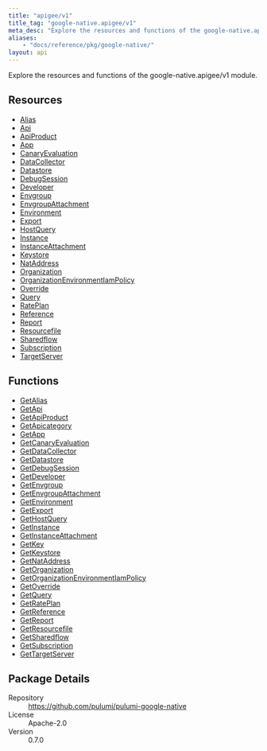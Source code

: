 ```yaml
---
title: "apigee/v1"
title_tag: "google-native.apigee/v1"
meta_desc: "Explore the resources and functions of the google-native.apigee/v1 module."
aliases:
    - "docs/reference/pkg/google-native/"
layout: api
---
```


<!-- WARNING: this file was generated by Pulumi Docs Generator. -->
<!-- Do not edit by hand unless you're certain you know what you are doing! -->

Explore the resources and functions of the google-native.apigee/v1 module.

<h2 id="resources">Resources</h2>
<ul class="api">
    <li><a href="alias" title="Alias"><span class="symbol resource"></span>Alias</a></li>
    <li><a href="api" title="Api"><span class="symbol resource"></span>Api</a></li>
    <li><a href="apiproduct" title="ApiProduct"><span class="symbol resource"></span>ApiProduct</a></li>
    <li><a href="app" title="App"><span class="symbol resource"></span>App</a></li>
    <li><a href="canaryevaluation" title="CanaryEvaluation"><span class="symbol resource"></span>CanaryEvaluation</a></li>
    <li><a href="datacollector" title="DataCollector"><span class="symbol resource"></span>DataCollector</a></li>
    <li><a href="datastore" title="Datastore"><span class="symbol resource"></span>Datastore</a></li>
    <li><a href="debugsession" title="DebugSession"><span class="symbol resource"></span>DebugSession</a></li>
    <li><a href="developer" title="Developer"><span class="symbol resource"></span>Developer</a></li>
    <li><a href="envgroup" title="Envgroup"><span class="symbol resource"></span>Envgroup</a></li>
    <li><a href="envgroupattachment" title="EnvgroupAttachment"><span class="symbol resource"></span>EnvgroupAttachment</a></li>
    <li><a href="environment" title="Environment"><span class="symbol resource"></span>Environment</a></li>
    <li><a href="export" title="Export"><span class="symbol resource"></span>Export</a></li>
    <li><a href="hostquery" title="HostQuery"><span class="symbol resource"></span>HostQuery</a></li>
    <li><a href="instance" title="Instance"><span class="symbol resource"></span>Instance</a></li>
    <li><a href="instanceattachment" title="InstanceAttachment"><span class="symbol resource"></span>InstanceAttachment</a></li>
    <li><a href="keystore" title="Keystore"><span class="symbol resource"></span>Keystore</a></li>
    <li><a href="nataddress" title="NatAddress"><span class="symbol resource"></span>NatAddress</a></li>
    <li><a href="organization" title="Organization"><span class="symbol resource"></span>Organization</a></li>
    <li><a href="organizationenvironmentiampolicy" title="OrganizationEnvironmentIamPolicy"><span class="symbol resource"></span>OrganizationEnvironmentIamPolicy</a></li>
    <li><a href="override" title="Override"><span class="symbol resource"></span>Override</a></li>
    <li><a href="query" title="Query"><span class="symbol resource"></span>Query</a></li>
    <li><a href="rateplan" title="RatePlan"><span class="symbol resource"></span>RatePlan</a></li>
    <li><a href="reference" title="Reference"><span class="symbol resource"></span>Reference</a></li>
    <li><a href="report" title="Report"><span class="symbol resource"></span>Report</a></li>
    <li><a href="resourcefile" title="Resourcefile"><span class="symbol resource"></span>Resourcefile</a></li>
    <li><a href="sharedflow" title="Sharedflow"><span class="symbol resource"></span>Sharedflow</a></li>
    <li><a href="subscription" title="Subscription"><span class="symbol resource"></span>Subscription</a></li>
    <li><a href="targetserver" title="TargetServer"><span class="symbol resource"></span>TargetServer</a></li>
</ul>

<h2 id="functions">Functions</h2>
<ul class="api">
    <li><a href="getalias" title="GetAlias"><span class="symbol function"></span>GetAlias</a></li>
    <li><a href="getapi" title="GetApi"><span class="symbol function"></span>GetApi</a></li>
    <li><a href="getapiproduct" title="GetApiProduct"><span class="symbol function"></span>GetApiProduct</a></li>
    <li><a href="getapicategory" title="GetApicategory"><span class="symbol function"></span>GetApicategory</a></li>
    <li><a href="getapp" title="GetApp"><span class="symbol function"></span>GetApp</a></li>
    <li><a href="getcanaryevaluation" title="GetCanaryEvaluation"><span class="symbol function"></span>GetCanaryEvaluation</a></li>
    <li><a href="getdatacollector" title="GetDataCollector"><span class="symbol function"></span>GetDataCollector</a></li>
    <li><a href="getdatastore" title="GetDatastore"><span class="symbol function"></span>GetDatastore</a></li>
    <li><a href="getdebugsession" title="GetDebugSession"><span class="symbol function"></span>GetDebugSession</a></li>
    <li><a href="getdeveloper" title="GetDeveloper"><span class="symbol function"></span>GetDeveloper</a></li>
    <li><a href="getenvgroup" title="GetEnvgroup"><span class="symbol function"></span>GetEnvgroup</a></li>
    <li><a href="getenvgroupattachment" title="GetEnvgroupAttachment"><span class="symbol function"></span>GetEnvgroupAttachment</a></li>
    <li><a href="getenvironment" title="GetEnvironment"><span class="symbol function"></span>GetEnvironment</a></li>
    <li><a href="getexport" title="GetExport"><span class="symbol function"></span>GetExport</a></li>
    <li><a href="gethostquery" title="GetHostQuery"><span class="symbol function"></span>GetHostQuery</a></li>
    <li><a href="getinstance" title="GetInstance"><span class="symbol function"></span>GetInstance</a></li>
    <li><a href="getinstanceattachment" title="GetInstanceAttachment"><span class="symbol function"></span>GetInstanceAttachment</a></li>
    <li><a href="getkey" title="GetKey"><span class="symbol function"></span>GetKey</a></li>
    <li><a href="getkeystore" title="GetKeystore"><span class="symbol function"></span>GetKeystore</a></li>
    <li><a href="getnataddress" title="GetNatAddress"><span class="symbol function"></span>GetNatAddress</a></li>
    <li><a href="getorganization" title="GetOrganization"><span class="symbol function"></span>GetOrganization</a></li>
    <li><a href="getorganizationenvironmentiampolicy" title="GetOrganizationEnvironmentIamPolicy"><span class="symbol function"></span>GetOrganizationEnvironmentIamPolicy</a></li>
    <li><a href="getoverride" title="GetOverride"><span class="symbol function"></span>GetOverride</a></li>
    <li><a href="getquery" title="GetQuery"><span class="symbol function"></span>GetQuery</a></li>
    <li><a href="getrateplan" title="GetRatePlan"><span class="symbol function"></span>GetRatePlan</a></li>
    <li><a href="getreference" title="GetReference"><span class="symbol function"></span>GetReference</a></li>
    <li><a href="getreport" title="GetReport"><span class="symbol function"></span>GetReport</a></li>
    <li><a href="getresourcefile" title="GetResourcefile"><span class="symbol function"></span>GetResourcefile</a></li>
    <li><a href="getsharedflow" title="GetSharedflow"><span class="symbol function"></span>GetSharedflow</a></li>
    <li><a href="getsubscription" title="GetSubscription"><span class="symbol function"></span>GetSubscription</a></li>
    <li><a href="gettargetserver" title="GetTargetServer"><span class="symbol function"></span>GetTargetServer</a></li>
</ul>

<h2 id="package-details">Package Details</h2>
<dl class="package-details">
	<dt>Repository</dt>
	<dd><a href="https://github.com/pulumi/pulumi-google-native">https://github.com/pulumi/pulumi-google-native</a></dd>
	<dt>License</dt>
	<dd>Apache-2.0</dd>
	<dt>Version</dt>
	<dd>0.7.0</dd>
</dl>

